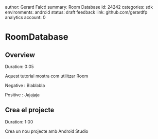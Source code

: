 author:            Gerard Falcó
summary:           Room Database
id:                24242
categories:        sdk
environments:      android
status:            draft
feedback link:     github.com/gerardfp
analytics account: 0

# RoomDatabase

## Overview
Duration: 0:05

Aquest tutorial mostra com utilitzar Room

Negative
: Blablabla

Positive
: Jajajaja

## Crea el projecte
Duration: 1:00

Crea un nou projecte amb Android Studio
